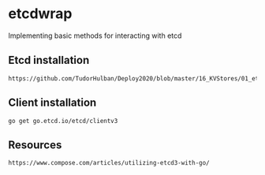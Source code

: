 # etcdwrap
Implementing basic methods for interacting with etcd

## Etcd installation
```
https://github.com/TudorHulban/Deploy2020/blob/master/16_KVStores/01_etcd.md
```

## Client installation 
```
go get go.etcd.io/etcd/clientv3
```

## Resources
```
https://www.compose.com/articles/utilizing-etcd3-with-go/
```

